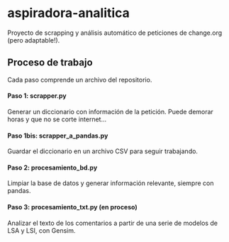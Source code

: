 # aspiradora-analitica
Proyecto de scrapping y análisis automático de peticiones de change.org (pero adaptable!).

## Proceso de trabajo
Cada paso comprende un archivo del repositorio.
#### Paso 1: scrapper.py
Generar un diccionario con información de la petición. Puede demorar horas y que no se corte internet...
#### Paso 1bis: scrapper_a_pandas.py
Guardar el diccionario en un archivo CSV para seguir trabajando.
#### Paso 2: procesamiento_bd.py
Limpiar la base de datos y generar información relevante, siempre con pandas.
#### Paso 3: procesamiento_txt.py (en proceso)
Analizar el texto de los comentarios a partir de una serie de modelos de LSA y LSI, con Gensim.
